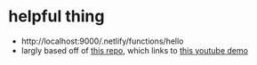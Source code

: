 # helpful thing

- http://localhost:9000/.netlify/functions/hello
- largly based off of [this repo](https://github.com/netlify/create-react-app-lambda), which links to [this youtube demo](https://youtu.be/3ldSM98nCHI)
